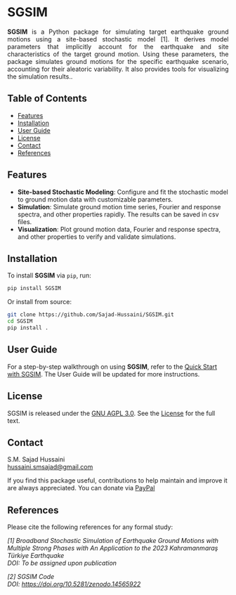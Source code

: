 # SGSIM
<p align="justify">
<strong>SGSIM</strong> is a Python package for simulating target earthquake ground motions using a site-based stochastic model [1]. It derives model parameters that implicitly account for the earthquake and site characteristics of the target ground motion. Using these parameters, the package simulates ground motions for the specific earthquake scenario, accounting for their aleatoric variability. It also provides tools for visualizing the simulation results..
</p>

## Table of Contents
- [Features](#features)
- [Installation](#installation)
- [User Guide](#User-Guide)
- [License](#license)
- [Contact](#contact)
- [References](#references)

## Features
- **Site-based Stochastic Modeling**: Configure and fit the stochastic model to ground motion data with customizable parameters.  
- **Simulation**: Simulate ground motion time series, Fourier and response spectra, and other properties rapidly. The results can be saved in csv files.
- **Visualization**: Plot ground motion data, Fourier and response spectra, and other properties to verify and validate simulations.

## Installation
To install **SGSIM** via `pip`, run:
```bash
pip install SGSIM
```

Or install from source:
```bash
git clone https://github.com/Sajad-Hussaini/SGSIM.git
cd SGSIM
pip install .
```

## User Guide
For a step-by-step walkthrough on using **SGSIM**, refer to the [Quick Start with SGSIM](User_Guide.md). The User Guide will be updated for more instructions.

## License
SGSIM is released under the [GNU AGPL 3.0](https://www.gnu.org/licenses/agpl-3.0.en.html).
See the [License](License) for the full text.

## Contact
S.M. Sajad Hussaini  
[hussaini.smsajad@gmail.com](mailto:hussaini.smsajad@gmail.com)

If you find this package useful, contributions to help maintain and improve it are always appreciated. You can donate via [PayPal](https://www.paypal.com/paypalme/sajadhussaini)

## References
Please cite the following references for any formal study:  

*[1] Broadband Stochastic Simulation of Earthquake Ground Motions with Multiple Strong Phases with An Application to the 2023 Kahramanmaraş Türkiye Earthquake*  
*DOI: To be assigned upon publication*

*[2] SGSIM Code*  
*DOI: https://doi.org/10.5281/zenodo.14565922*
